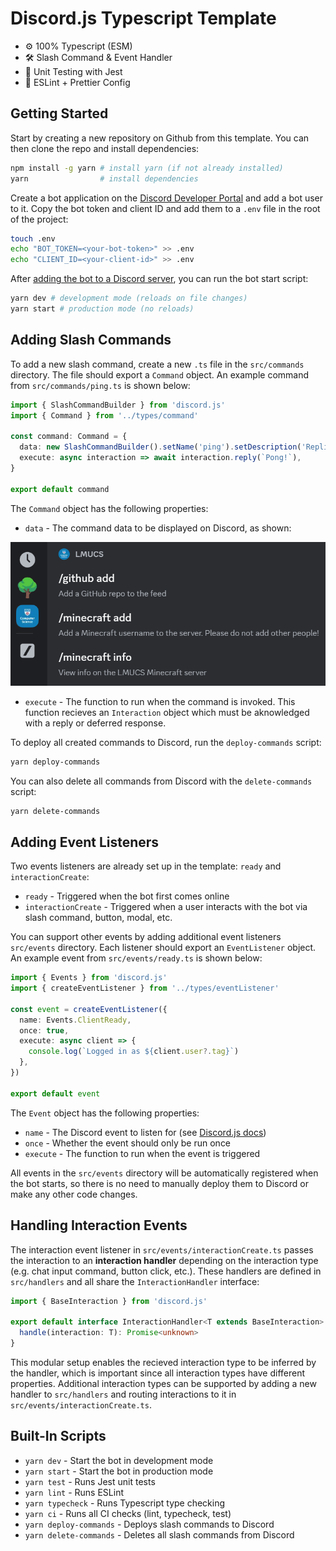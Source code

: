 # Discord.js Typescript Template

- ⚙️ 100% Typescript (ESM)
- 🛠️ Slash Command & Event Handler
- 🧪 Unit Testing with Jest
- 🧹 ESLint + Prettier Config

## Getting Started

Start by creating a new repository on Github from this template. You can then clone the repo and install dependencies:

```bash
npm install -g yarn # install yarn (if not already installed)
yarn                # install dependencies
```

Create a bot application on the [Discord Developer Portal](https://discord.com/developers/applications) and add a bot user to it. Copy the bot token and client ID and add them to a `.env` file in the root of the project:

```bash
touch .env
echo "BOT_TOKEN=<your-bot-token>" >> .env
echo "CLIENT_ID=<your-client-id>" >> .env
```

After [adding the bot to a Discord server](https://discordjs.guide/preparations/adding-your-bot-to-servers.html#creating-and-using-your-invite-link), you can run the bot start script:

```bash
yarn dev # development mode (reloads on file changes)
yarn start # production mode (no reloads)
```

## Adding Slash Commands

To add a new slash command, create a new `.ts` file in the `src/commands` directory. The file should export a `Command` object. An example command from `src/commands/ping.ts` is shown below:

```ts
import { SlashCommandBuilder } from 'discord.js'
import { Command } from '../types/command'

const command: Command = {
  data: new SlashCommandBuilder().setName('ping').setDescription('Replies with Pong!'),
  execute: async interaction => await interaction.reply(`Pong!`),
}

export default command
```

The `Command` object has the following properties:

- `data` - The command data to be displayed on Discord, as shown:
  
![Command Data](images/slash_command_preview.png)

- `execute` - The function to run when the command is invoked. This function recieves an `Interaction` object which must be aknowledged with a reply or deferred response.

To deploy all created commands to Discord, run the `deploy-commands` script:

```bash
yarn deploy-commands
```

You can also delete all commands from Discord with the `delete-commands` script:

```bash
yarn delete-commands
```

## Adding Event Listeners

Two events listeners are already set up in the template: `ready` and `interactionCreate`:

- `ready` - Triggered when the bot first comes online
- `interactionCreate` - Triggered when a user interacts with the bot via slash command, button, modal, etc.

You can support other events by adding additional event listeners `src/events` directory. Each listener should export an `EventListener` object. An example event from `src/events/ready.ts` is shown below:

```ts
import { Events } from 'discord.js'
import { createEventListener } from '../types/eventListener'

const event = createEventListener({
  name: Events.ClientReady,
  once: true,
  execute: async client => {
    console.log(`Logged in as ${client.user?.tag}`)
  },
})

export default event
```

The `Event` object has the following properties:

- `name` - The Discord event to listen for (see [Discord.js docs](https://discord.js.org/docs/packages/discord.js/14.14.1/Events:Enum))
- `once` - Whether the event should only be run once
- `execute` - The function to run when the event is triggered

All events in the `src/events` directory will be automatically registered when the bot starts, so there is no need to manually deploy them to Discord or make any other code changes.

## Handling Interaction Events

The interaction event listener in `src/events/interactionCreate.ts` passes the interaction to an **interaction handler** depending on the interaction type (e.g. chat input command, button click, etc.). These handlers are defined in `src/handlers` and all share the `InteractionHandler` interface:

```ts
import { BaseInteraction } from 'discord.js'

export default interface InteractionHandler<T extends BaseInteraction> {
  handle(interaction: T): Promise<unknown>
}
```

This modular setup enables the recieved interaction type to be inferred by the handler, which is important since all interaction types have different properties. Additional interaction types can be supported by adding a new handler to `src/handlers` and routing interactions to it in `src/events/interactionCreate.ts`.

## Built-In Scripts

- `yarn dev` - Start the bot in development mode
- `yarn start` - Start the bot in production mode
- `yarn test` - Runs Jest unit tests
- `yarn lint` - Runs ESLint
- `yarn typecheck` - Runs Typescript type checking
- `yarn ci` - Runs all CI checks (lint, typecheck, test)
- `yarn deploy-commands` - Deploys slash commands to Discord
- `yarn delete-commands` - Deletes all slash commands from Discord
